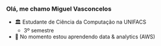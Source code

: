 ### Olá, me chamo Miguel Vasconcelos

- 🏛️ Estudante de Ciência da Computação na UNIFACS
  - 3º semestre
- 🌱 No momento estou aprendendo data & analytics (AWS)
